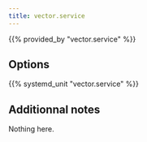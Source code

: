 ```yaml
---
title: vector.service
---
```


{{% provided_by "vector.service" %}}

## Options

{{% systemd_unit "vector.service" %}}

## Additionnal notes

Nothing here.
